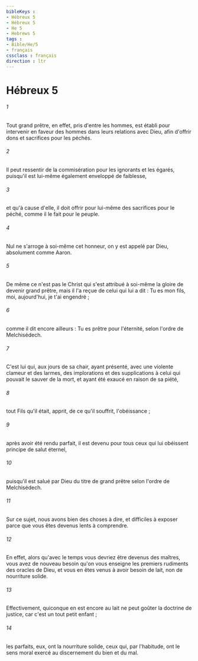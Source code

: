 ```yaml
---
bibleKeys : 
- Hébreux 5
- Hébreux 5
- He 5
- Hebrews 5
tags : 
- Bible/He/5
- français
cssclass : français
direction : ltr
---
```


# Hébreux 5

###### 1
Tout grand prêtre, en effet, pris d'entre les hommes, est établi pour intervenir en faveur des hommes dans leurs relations avec Dieu, afin d'offrir dons et sacrifices pour les péchés. 
###### 2
Il peut ressentir de la commisération pour les ignorants et les égarés, puisqu'il est lui-même également enveloppé de faiblesse, 
###### 3
et qu'à cause d'elle, il doit offrir pour lui-même des sacrifices pour le péché, comme il le fait pour le peuple. 
###### 4
Nul ne s'arroge à soi-même cet honneur, on y est appelé par Dieu, absolument comme Aaron. 
###### 5
De même ce n'est pas le Christ qui s'est attribué à soi-même la gloire de devenir grand prêtre, mais il l'a reçue de celui qui lui a dit : Tu es mon fils, moi, aujourd'hui, je t'ai engendré ; 
###### 6
comme il dit encore ailleurs : Tu es prêtre pour l'éternité, selon l'ordre de Melchisédech. 
###### 7
C'est lui qui, aux jours de sa chair, ayant présenté, avec une violente clameur et des larmes, des implorations et des supplications à celui qui pouvait le sauver de la mort, et ayant été exaucé en raison de sa piété, 
###### 8
tout Fils qu'il était, apprit, de ce qu'il souffrit, l'obéissance ; 
###### 9
après avoir été rendu parfait, il est devenu pour tous ceux qui lui obéissent principe de salut éternel, 
###### 10
puisqu'il est salué par Dieu du titre de grand prêtre selon l'ordre de Melchisédech. 
###### 11
Sur ce sujet, nous avons bien des choses à dire, et difficiles à exposer parce que vous êtes devenus lents à comprendre. 
###### 12
En effet, alors qu'avec le temps vous devriez être devenus des maîtres, vous avez de nouveau besoin qu'on vous enseigne les premiers rudiments des oracles de Dieu, et vous en êtes venus à avoir besoin de lait, non de nourriture solide. 
###### 13
Effectivement, quiconque en est encore au lait ne peut goûter la doctrine de justice, car c'est un tout petit enfant ; 
###### 14
les parfaits, eux, ont la nourriture solide, ceux qui, par l'habitude, ont le sens moral exercé au discernement du bien et du mal. 
